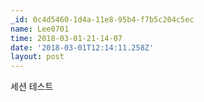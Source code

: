 ```yaml
---
_id: 0c4d5460-1d4a-11e8-95b4-f7b5c204c5ec
name: Lee0701
time: 2018-03-01-21-14-07
date: '2018-03-01T12:14:11.258Z'
layout: post
---
```

세션 테스트
